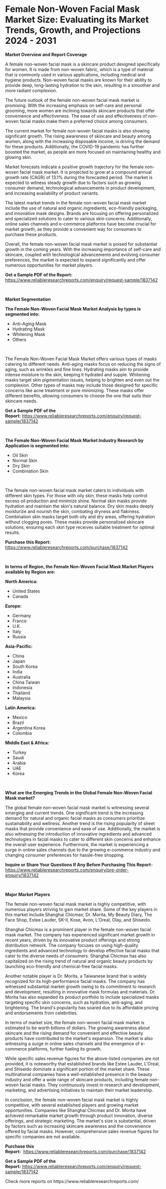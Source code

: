 <p><h1>Female Non-Woven Facial Mask Market Size: Evaluating its Market Trends, Growth, and Projections 2024 - 2031</h1></p><p><strong>Market Overview and Report Coverage</strong></p>
<p><p>A female non-woven facial mask is a skincare product designed specifically for women. It is made from non-woven fabric, which is a type of material that is commonly used in various applications, including medical and hygiene products. Non-woven facial masks are known for their ability to provide deep, long-lasting hydration to the skin, resulting in a smoother and more radiant complexion.</p><p>The future outlook of the female non-woven facial mask market is promising. With the increasing emphasis on self-care and personal grooming, more women are inclining towards skincare products that offer convenience and effectiveness. The ease of use and effectiveness of non-woven facial masks make them a preferred choice among consumers.</p><p>The current market for female non-woven facial masks is also showing significant growth. The rising awareness of skincare and beauty among women, along with the increasing disposable income, is driving the demand for these products. Additionally, the COVID-19 pandemic has further boosted the market, as people are more focused on maintaining healthy and glowing skin.</p><p>Market forecasts indicate a positive growth trajectory for the female non-woven facial mask market. It is projected to grow at a compound annual growth rate (CAGR) of 13.1% during the forecasted period. The market is expected to witness steady growth due to factors such as growing consumer demand, technological advancements in product development, and increasing availability of product variants.</p><p>The latest market trends in the female non-woven facial mask market include the use of natural and organic ingredients, eco-friendly packaging, and innovative mask designs. Brands are focusing on offering personalized and specialized solutions to cater to various skin concerns. Additionally, online sales channels and e-commerce platforms have become crucial for market growth, as they provide a convenient way for consumers to purchase these products.</p><p>Overall, the female non-woven facial mask market is poised for substantial growth in the coming years. With the increasing importance of self-care and skincare, coupled with technological advancements and evolving consumer preferences, the market is expected to expand significantly and offer numerous opportunities for market players.</p></p>
<p><strong>Get a Sample PDF of the Report:</strong> <a href="https://www.reliableresearchreports.com/enquiry/request-sample/1837142">https://www.reliableresearchreports.com/enquiry/request-sample/1837142</a></p>
<p>&nbsp;</p>
<p><strong>Market Segmentation</strong></p>
<p><strong>The Female Non-Woven Facial Mask Market Analysis by types is segmented into:</strong></p>
<p><ul><li>Anti-Aging Mask</li><li>Hydrating Mask</li><li>Whitening Mask</li><li>Others</li></ul></p>
<p>&nbsp;</p>
<p><p>The Female Non-Woven Facial Mask Market offers various types of masks catering to different needs. Anti-aging masks focus on reducing the signs of aging, such as wrinkles and fine lines. Hydrating masks aim to provide intense moisture to the skin, keeping it hydrated and supple. Whitening masks target skin pigmentation issues, helping to brighten and even out the complexion. Other types of masks may include those designed for specific concerns like acne treatment or pore minimizing. These masks offer different benefits, allowing consumers to choose the one that suits their skincare needs.</p></p>
<p><strong>Get a Sample PDF of the Report:</strong>&nbsp;<a href="https://www.reliableresearchreports.com/enquiry/request-sample/1837142">https://www.reliableresearchreports.com/enquiry/request-sample/1837142</a></p>
<p>&nbsp;</p>
<p><strong>The Female Non-Woven Facial Mask Market Industry Research by Application is segmented into:</strong></p>
<p><ul><li>Oil Skin</li><li>Normal Skin</li><li>Dry Skin</li><li>Combination Skin</li></ul></p>
<p>&nbsp;</p>
<p><p>The female non-woven facial mask market caters to individuals with different skin types. For those with oily skin, these masks help control excess oil production and minimize shine. Normal skin masks provide hydration and maintain the skin's natural balance. Dry skin masks deeply moisturize and nourish the skin, combating dryness and flakiness. Combination skin masks target both oily and dry areas, offering hydration without clogging pores. These masks provide personalized skincare solutions, ensuring each skin type receives suitable treatment for optimal results.</p></p>
<p><strong>Purchase this Report:</strong>&nbsp; <a href="https://www.reliableresearchreports.com/purchase/1837142">https://www.reliableresearchreports.com/purchase/1837142</a></p>
<p>&nbsp;</p>
<p><strong>In terms of Region, the Female Non-Woven Facial Mask Market Players available by Region are:</strong></p>
<p>
    <p> <strong> North America: </strong>
        <ul>
            <li>United States</li>
            <li>Canada</li>
        </ul>
        </p> 
    <p> <strong> Europe: </strong>
        <ul>
            <li>Germany</li>
            <li>France</li>
            <li>U.K.</li>
            <li>Italy</li>
            <li>Russia</li>
        </ul>
        </p> 
    <p> <strong> Asia-Pacific: </strong>
        <ul>
            <li>China</li>
            <li>Japan</li>
            <li>South Korea</li>
            <li>India</li>
            <li>Australia</li>
            <li>China Taiwan</li>
            <li>Indonesia</li>
            <li>Thailand</li>
            <li>Malaysia</li>
        </ul>
        </p> 
    <p> <strong> Latin America: </strong>
        <ul>
            <li>Mexico</li>
            <li>Brazil</li>
            <li>Argentina Korea</li>
            <li>Colombia</li>
        </ul>
        </p> 
    <p> <strong> Middle East & Africa: </strong>
        <ul>
            <li>Turkey</li>
            <li>Saudi</li>
            <li>Arabia</li>
            <li>UAE</li>
            <li>Korea</li>
        </ul>
    </p>
    </p>
<p>&nbsp;</p>
<p><strong>What are the Emerging Trends in the Global Female Non-Woven Facial Mask market?</strong></p>
<p><p>The global female non-woven facial mask market is witnessing several emerging and current trends. One significant trend is the increasing demand for natural and organic facial masks as consumers prioritize sustainability and wellness. Another trend is the rising popularity of sheet masks that provide convenience and ease of use. Additionally, the market is also witnessing the introduction of innovative ingredients and advanced technologies in facial masks to cater to different skin concerns and enhance the overall user experience. Furthermore, the market is experiencing a surge in online sales channels due to the growing e-commerce industry and changing consumer preferences for hassle-free shopping.</p></p>
<p><strong>Inquire or Share Your Questions If Any Before Purchasing This Report</strong>- <a href="https://www.reliableresearchreports.com/enquiry/pre-order-enquiry/1837142">https://www.reliableresearchreports.com/enquiry/pre-order-enquiry/1837142</a></p>
<p>&nbsp;</p>
<p><strong>Major Market Players</strong></p>
<p><p>The female non-woven facial mask market is highly competitive, with numerous players striving to gain market share. Some of the key players in this market include Shanghai Chicmax, Dr. Morita, My Beauty Diary, The Face Shop, Estee Lauder, SK-II, Kose, Avon, L'Oreal, Olay, and Shiseido.</p><p>Shanghai Chicmax is a prominent player in the female non-woven facial mask market. The company has experienced significant market growth in recent years, driven by its innovative product offerings and strong distribution network. The company focuses on using high-quality ingredients and advanced technology to develop effective facial masks that cater to the diverse needs of consumers. Shanghai Chicmax has also capitalized on the rising trend of natural and organic beauty products by launching eco-friendly and chemical-free facial masks.</p><p>Another notable player is Dr. Morita, a Taiwanese brand that is widely recognized for its high-performance facial masks. The company has witnessed substantial market growth owing to its commitment to research and development, resulting in innovative mask formulas and materials. Dr. Morita has also expanded its product portfolio to include specialized masks targeting specific skin concerns, such as hydration, anti-aging, and brightening. The brand's popularity has soared due to its affordable pricing and endorsements from celebrities.</p><p>In terms of market size, the female non-woven facial mask market is estimated to be worth billions of dollars. The growing awareness about skincare and the rising demand for convenient and effective beauty products have contributed to the market's expansion. The market is also witnessing a surge in online sales channels and the emergence of e-commerce platforms, further fueling its growth.</p><p>While specific sales revenue figures for the above-listed companies are not provided, it is noteworthy that established brands like Estee Lauder, L'Oreal, and Shiseido dominate a significant portion of the market share. These multinational companies have a well-established presence in the beauty industry and offer a wide range of skincare products, including female non-woven facial masks. They continuously invest in research and development, marketing, and advertising initiatives to maintain their market leadership.</p><p>In conclusion, the female non-woven facial mask market is highly competitive, with several established players and growing market opportunities. Companies like Shanghai Chicmax and Dr. Morita have achieved remarkable market growth through product innovation, diverse offerings, and strategic marketing. The market's size is substantial, driven by factors such as increasing skincare awareness and the convenience offered by facial masks. However, comprehensive sales revenue figures for specific companies are not available.</p></p>
<p><strong>Purchase this Report:</strong>&nbsp;&nbsp;<a href="https://www.reliableresearchreports.com/purchase/1837142">https://www.reliableresearchreports.com/purchase/1837142</a></p>
<p></p>
<p><strong>Get a Sample PDF of the Report:</strong>&nbsp;<a href="https://www.reliableresearchreports.com/enquiry/request-sample/1837142">https://www.reliableresearchreports.com/enquiry/request-sample/1837142</a></p>
<p>Check more reports on https://www.reliableresearchreports.com/</p>